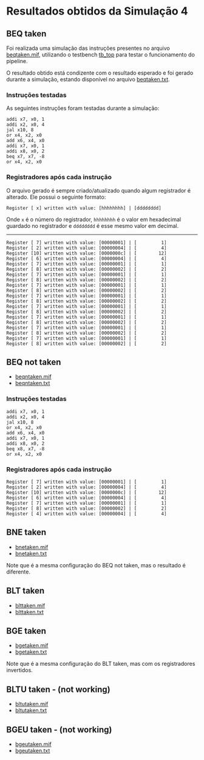 # Resultados obtidos da Simulação 4

## BEQ taken

Foi realizada uma simulação das instruções presentes no arquivo [beqtaken.mif](beqtaken.mif), utilizando o testbench [tb_top](/verif/tb_top.sv) para testar o funcionamento do pipeline. 

O resultado obtido está condizente com o resultado esperado e foi gerado durante a simulação, estando disponível no arquivo [beqtaken.txt](beqtaken.txt).

### Instruções testadas

As seguintes instruções foram testadas durante a simulação:

```assembly
addi x7, x0, 1
addi x2, x0, 4
jal x10, 8
or x4, x2, x0
add x6, x4, x0
addi x7, x0, 1
addi x8, x0, 2
beq x7, x7, -8
or x4, x2, x0
```

### Registradores após cada instrução

O arquivo gerado é sempre criado/atualizado quando algum registrador é alterado. Ele possui o seguinte formato:

```shell
Register [ x] written with value: [hhhhhhhh] | [dddddddd]
```
Onde `x` é o número do registrador, `hhhhhhhh` é o valor em hexadecimal guardado no registrador e `dddddddd` é esse mesmo valor em decimal.

---


```shell
Register [ 7] written with value: [00000001] | [         1]
Register [ 2] written with value: [00000004] | [         4]
Register [10] written with value: [0000000c] | [        12]
Register [ 6] written with value: [00000004] | [         4]
Register [ 7] written with value: [00000001] | [         1]
Register [ 8] written with value: [00000002] | [         2]
Register [ 7] written with value: [00000001] | [         1]
Register [ 8] written with value: [00000002] | [         2]
Register [ 7] written with value: [00000001] | [         1]
Register [ 8] written with value: [00000002] | [         2]
Register [ 7] written with value: [00000001] | [         1]
Register [ 8] written with value: [00000002] | [         2]
Register [ 7] written with value: [00000001] | [         1]
Register [ 8] written with value: [00000002] | [         2]
Register [ 7] written with value: [00000001] | [         1]
Register [ 8] written with value: [00000002] | [         2]
Register [ 7] written with value: [00000001] | [         1]
Register [ 8] written with value: [00000002] | [         2]
Register [ 7] written with value: [00000001] | [         1]
Register [ 8] written with value: [00000002] | [         2]

```

## BEQ not taken

- [beqntaken.mif](beqntaken.mif)
- [beqntaken.txt](beqntaken.txt)

### Instruções testadas

```assembly
addi x7, x0, 1
addi x2, x0, 4
jal x10, 8
or x4, x2, x0
add x6, x4, x0
addi x7, x0, 1
addi x8, x0, 2
beq x8, x7, -8
or x4, x2, x0
```

### Registradores após cada instrução

```shell
Register [ 7] written with value: [00000001] | [         1]
Register [ 2] written with value: [00000004] | [         4]
Register [10] written with value: [0000000c] | [        12]
Register [ 6] written with value: [00000004] | [         4]
Register [ 7] written with value: [00000001] | [         1]
Register [ 8] written with value: [00000002] | [         2]
Register [ 4] written with value: [00000004] | [         4]
```

## BNE taken
- [bnetaken.mif](bnetaken.mif)
- [bnetaken.txt](bnetaken.txt)

Note que é a mesma configuração do BEQ not taken, mas o resultado é diferente.

## BLT taken
- [blttaken.mif](blttaken.mif)
- [blttaken.txt](blttaken.txt)

## BGE taken
- [bgetaken.mif](bgetaken.mif)
- [bgetaken.txt](bgetaken.txt)

Note que é a mesma configuração do BLT taken, mas com os registradores invertidos.

## BLTU taken - (not working)
- [bltutaken.mif](bltutaken.mif)
- [bltutaken.txt](bltutaken.txt)

## BGEU taken - (not working)
- [bgeutaken.mif](bgeutaken.mif)
- [bgeutaken.txt](bgeutaken.txt)
